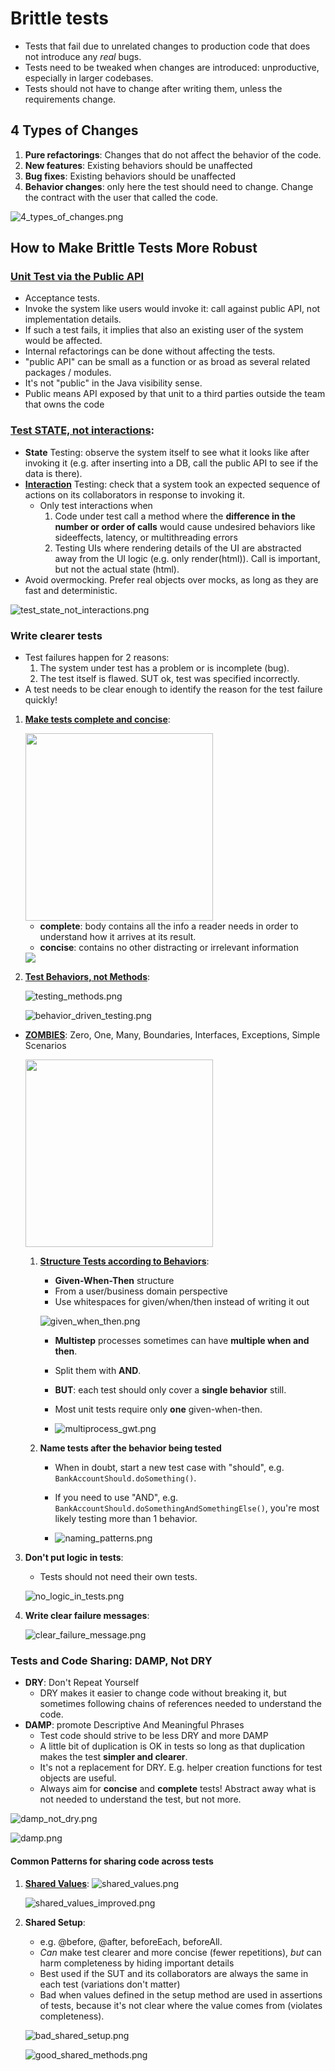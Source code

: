 # Brittle tests
* Tests that fail due to unrelated changes to production code that does not introduce any _real_ bugs.
* Tests need to be tweaked when changes are introduced: unproductive, especially in larger codebases.
* Tests should not have to change after writing them, unless the requirements change.

## 4 Types of Changes
1. **Pure refactorings**: Changes that do not affect the behavior of the code.
2. **New features**: Existing behaviors should be unaffected
3. **Bug fixes**: Existing behaviors should be unaffected
4. **Behavior changes**: only here the test should need to change. Change the contract with the user that called the code.

![4_types_of_changes.png](images/4_types_of_changes.png)

## How to Make Brittle Tests More Robust

### [Unit Test via the Public API](https://testing.googleblog.com/2015/01/testing-on-toilet-prefer-testing-public.html)
* Acceptance tests. 
* Invoke the system like users would invoke it: call against public API, not implementation details.
* If such a test fails, it implies that also an existing user of the system would be affected.
* Internal refactorings can be done without affecting the tests.
* "public API" can be small as a function or as broad as several related packages / modules. 
* It's not "public" in the Java visibility sense. 
* Public means API exposed by that unit to a third parties outside the team that owns the code


###  [Test STATE, not interactions](https://testing.googleblog.com/2013/03/testing-on-toilet-testing-state-vs.html):
* **State** Testing: observe the system itself to see what it looks like after invoking it (e.g. after inserting into a DB, call the public API to see if the data is there).
* [**Interaction**](https://martinfowler.com/articles/mocksArentStubs.html#ClassicalAndMockistTesting) Testing: check that a system took an expected sequence of actions on its collaborators in response to invoking it.
    * Only test interactions when
      1. Code under test call a method where the **difference in the number or order of calls** would cause undesired behaviors like sideeffects, latency, or multithreading errors
      2. Testing UIs where rendering details of the UI are abstracted away from the UI logic (e.g. only render(html)). Call is important, but not the actual state (html).
* Avoid overmocking. Prefer real objects over mocks, as long as they are fast and deterministic.

![test_state_not_interactions.png](images/test_state_not_interactions.png)
### Write clearer tests
* Test failures happen for 2 reasons: 
    1. The system under test has a problem or is incomplete (bug).
    2. The test itself is flawed. SUT ok, test was specified incorrectly.
* A test needs to be clear enough to identify the reason for the test failure quickly!
1. [**Make tests complete and concise**](https://testing.googleblog.com/2014/03/testing-on-toilet-what-makes-good-test.html):

   <img src="images/concise_complete.png" width="300" />

   * **complete**: body contains all the info a reader needs in order to understand how it arrives at its result.
   * **concise**: contains no other distracting or irrelevant information
   
   <img src="images/complete_concise_ex.png">
2. [**Test Behaviors, not Methods**](https://testing.googleblog.com/2014/04/testing-on-toilet-test-behaviors-not.html):

   ![testing_methods.png](images/testing_methods.png) 
   
   ![behavior_driven_testing.png](images/behavior_driven_testing.png)
  * [**ZOMBIES**](https://blog.wingman-sw.com/tdd-guided-by-zombies): Zero, One, Many, Boundaries, Interfaces, Exceptions, Simple Scenarios
    
    <img src="images/zombies.png" width="300">
    
    1. [**Structure Tests according to Behaviors**](https://dannorth.net/introducing-bdd/):
        * **Given-When-Then** structure
        * From a user/business domain perspective 
        * Use whitespaces for given/when/then instead of writing it out
        
       ![given_when_then.png](images/given_when_then.png)
    
        * **Multistep** processes sometimes can have **multiple when and then**. 
        * Split them with **AND**. 
        * **BUT**: each test should only cover a **single behavior** still.
        * Most unit tests require only **one** given-when-then.
       
        * ![multiprocess_gwt.png](images/multiprocess_gwt.png)
    2. **Name tests after the behavior being tested**
        * When in doubt, start a new test case with "should", e.g. ```BankAccountShould.doSomething()```.
        * If you need to use "AND", e.g. ```BankAccountShould.doSomethingAndSomethingElse()```, you're most likely testing more than 1 behavior.
        
        * ![naming_patterns.png](images/naming_patterns.png)

3. **Don't put logic in tests**:
     * Tests should not need their own tests.
      
     ![no_logic_in_tests.png](images/no_logic_in_tests.png)
4. **Write clear failure messages**:
   
    ![clear_failure_message.png](images/clear_failure_message.png)

### Tests and Code Sharing: DAMP, Not DRY
* **DRY**: Don't Repeat Yourself
  * DRY makes it easier to change code without breaking it, but sometimes following chains of references needed to understand the code.
* **DAMP**: promote Descriptive And Meaningful Phrases 
  * Test code should strive to be less DRY and more DAMP 
  * A little bit of duplication is OK in tests so long as that duplication makes the test **simpler and clearer**.
  * It's not a replacement for DRY. E.g. helper creation functions for test objects are useful. 
  * Always aim for **concise** and **complete** tests! Abstract away what is not needed to understand the test, but not more.

![damp_not_dry.png](images/damp_not_dry.png)

![damp.png](images/damp.png)

#### Common Patterns for sharing code across tests
1. [**Shared Values**](https://testing.googleblog.com/2018/02/testing-on-toilet-cleanly-create-test.html):
    ![shared_values.png](images/shared_values.png)

    ![shared_values_improved.png](images/shared_values_improved.png)

2. **Shared Setup**:
    * e.g. @before, @after, beforeEach, beforeAll.
    * _Can_ make test clearer and more concise (fewer repetitions), _but_ can harm completeness by hiding important details
    * Best used if the SUT and its collaborators are always the same in each test (variations don't matter)
    * Bad when values defined in the setup method are used in assertions of tests, because it's not clear where the value comes from (violates completeness).
   
    ![bad_shared_setup.png](images/bad_shared_setup.png)
   
    ![good_shared_methods.png](images/good_shared_methods.png)
